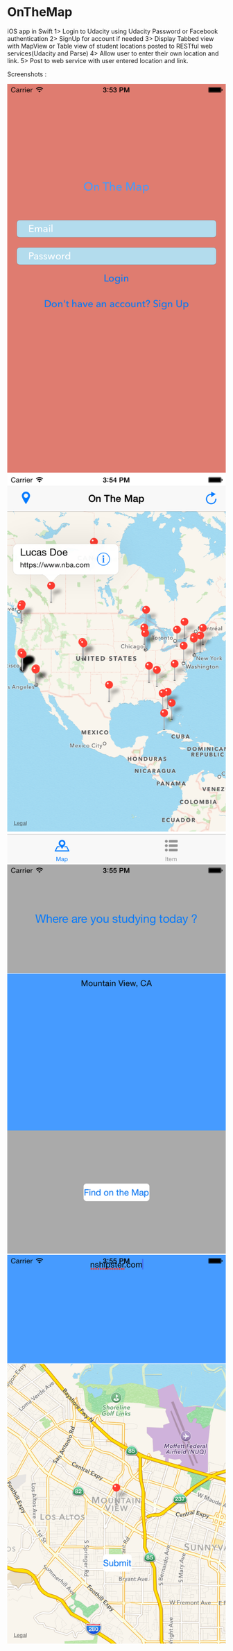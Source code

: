 # OnTheMap
iOS app in Swift
1> Login to Udacity using Udacity Password or Facebook authentication
2> SignUp for account if needed
3> Display Tabbed view with MapView or Table view of student locations posted to RESTful web services(Udacity and Parse)
4> Allow user to enter their own location and link.
5> Post to web service with user entered location and link.

Screenshots :

![Alt text](https://github.com/abhijit-mazumdar/OnTheMap/blob/master/om1.png)
![Alt text](https://github.com/abhijit-mazumdar/OnTheMap/blob/master/om2.png)
![Alt text](https://github.com/abhijit-mazumdar/OnTheMap/blob/master/om3.png)
![Alt text](https://github.com/abhijit-mazumdar/OnTheMap/blob/master/om4.png)
